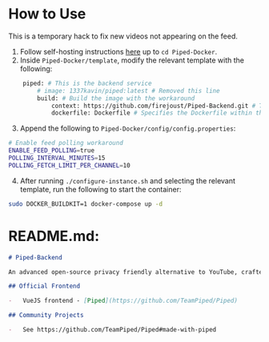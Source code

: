 # How to Use

This is a temporary hack to fix new videos not appearing on the feed.

1. Follow self-hosting instructions [here](https://docs.piped.video/docs/self-hosting/) up to `cd Piped-Docker`.
2. Inside `Piped-Docker/template`, modify the relevant template with the following:
```dockerfile
    piped: # This is the backend service
        # image: 1337kavin/piped:latest # Removed this line
        build: # Build the image with the workaround
            context: https://github.com/firejoust/Piped-Backend.git # Tells docker-compose where to get the source
            dockerfile: Dockerfile # Specifies the Dockerfile within the context
```
3. Append the following to `Piped-Docker/config/config.properties`:
```sh
# Enable feed polling workaround
ENABLE_FEED_POLLING=true
POLLING_INTERVAL_MINUTES=15
POLLING_FETCH_LIMIT_PER_CHANNEL=10
```
4. After running `./configure-instance.sh` and selecting the relevant template, run the following to start the container:
```sh
sudo DOCKER_BUILDKIT=1 docker-compose up -d
```

# README.md:

```markdown
# Piped-Backend

An advanced open-source privacy friendly alternative to YouTube, crafted with the help of [NewPipeExtractor](https://github.com/TeamNewPipe/NewPipeExtractor).

## Official Frontend

-   VueJS frontend - [Piped](https://github.com/TeamPiped/Piped)

## Community Projects

-   See https://github.com/TeamPiped/Piped#made-with-piped
```